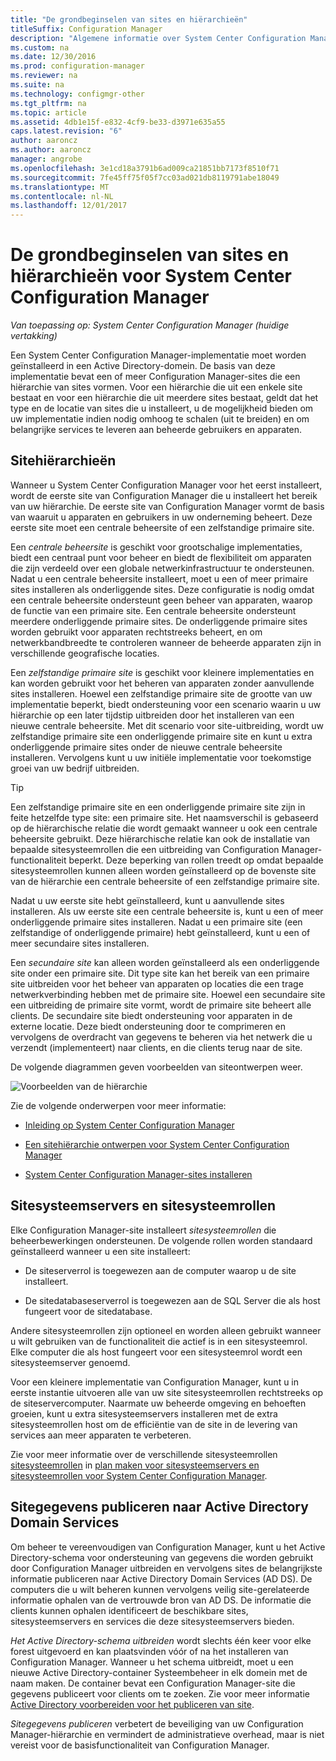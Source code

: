 ```yaml
---
title: "De grondbeginselen van sites en hiërarchieën"
titleSuffix: Configuration Manager
description: "Algemene informatie over System Center Configuration Manager-sites en hiërarchieën worden opgehaald."
ms.custom: na
ms.date: 12/30/2016
ms.prod: configuration-manager
ms.reviewer: na
ms.suite: na
ms.technology: configmgr-other
ms.tgt_pltfrm: na
ms.topic: article
ms.assetid: 4db1e15f-e832-4cf9-be33-d3971e635a55
caps.latest.revision: "6"
author: aaroncz
ms.author: aaroncz
manager: angrobe
ms.openlocfilehash: 3e1cd18a3791b6ad009ca21851bb7173f8510f71
ms.sourcegitcommit: 7fe45ff75f05f7cc03ad021db8119791abe18049
ms.translationtype: MT
ms.contentlocale: nl-NL
ms.lasthandoff: 12/01/2017
---
```

# <a name="fundamentals-of-sites-and-hierarchies-for-system-center-configuration-manager"></a>De grondbeginselen van sites en hiërarchieën voor System Center Configuration Manager

*Van toepassing op: System Center Configuration Manager (huidige vertakking)*

Een System Center Configuration Manager-implementatie moet worden geïnstalleerd in een Active Directory-domein. De basis van deze implementatie bevat een of meer Configuration Manager-sites die een hiërarchie van sites vormen. Voor een hiërarchie die uit een enkele site bestaat en voor een hiërarchie die uit meerdere sites bestaat, geldt dat het type en de locatie van sites die u installeert, u de mogelijkheid bieden om uw implementatie indien nodig omhoog te schalen (uit te breiden) en om belangrijke services te leveren aan beheerde gebruikers en apparaten.

## <a name="hierarchies-of-sites"></a>Sitehiërarchieën
Wanneer u System Center Configuration Manager voor het eerst installeert, wordt de eerste site van Configuration Manager die u installeert het bereik van uw hiërarchie. De eerste site van Configuration Manager vormt de basis van waaruit u apparaten en gebruikers in uw onderneming beheert. Deze eerste site moet een centrale beheersite of een zelfstandige primaire site.  

 Een *centrale beheersite* is geschikt voor grootschalige implementaties, biedt een centraal punt voor beheer en biedt de flexibiliteit om apparaten die zijn verdeeld over een globale netwerkinfrastructuur te ondersteunen. Nadat u een centrale beheersite installeert, moet u een of meer primaire sites installeren als onderliggende sites. Deze configuratie is nodig omdat een centrale beheersite ondersteunt geen beheer van apparaten, waarop de functie van een primaire site. Een centrale beheersite ondersteunt meerdere onderliggende primaire sites. De onderliggende primaire sites worden gebruikt voor apparaten rechtstreeks beheert, en om netwerkbandbreedte te controleren wanneer de beheerde apparaten zijn in verschillende geografische locaties.  

 Een *zelfstandige primaire site* is geschikt voor kleinere implementaties en kan worden gebruikt voor het beheren van apparaten zonder aanvullende sites installeren. Hoewel een zelfstandige primaire site de grootte van uw implementatie beperkt, biedt ondersteuning voor een scenario waarin u uw hiërarchie op een later tijdstip uitbreiden door het installeren van een nieuwe centrale beheersite. Met dit scenario voor site-uitbreiding, wordt uw zelfstandige primaire site een onderliggende primaire site en kunt u extra onderliggende primaire sites onder de nieuwe centrale beheersite installeren. Vervolgens kunt u uw initiële implementatie voor toekomstige groei van uw bedrijf uitbreiden.  

> [!TIP]  
>  Een zelfstandige primaire site en een onderliggende primaire site zijn in feite hetzelfde type site: een primaire site. Het naamsverschil is gebaseerd op de hiërarchische relatie die wordt gemaakt wanneer u ook een centrale beheersite gebruikt. Deze hiërarchische relatie kan ook de installatie van bepaalde sitesysteemrollen die een uitbreiding van Configuration Manager-functionaliteit beperkt. Deze beperking van rollen treedt op omdat bepaalde sitesysteemrollen kunnen alleen worden geïnstalleerd op de bovenste site van de hiërarchie een centrale beheersite of een zelfstandige primaire site.  

 Nadat u uw eerste site hebt geïnstalleerd, kunt u aanvullende sites installeren. Als uw eerste site een centrale beheersite is, kunt u een of meer onderliggende primaire sites installeren. Nadat u een primaire site (een zelfstandige of onderliggende primaire) hebt geïnstalleerd, kunt u een of meer secundaire sites installeren.  

 Een *secundaire site* kan alleen worden geïnstalleerd als een onderliggende site onder een primaire site. Dit type site kan het bereik van een primaire site uitbreiden voor het beheer van apparaten op locaties die een trage netwerkverbinding hebben met de primaire site. Hoewel een secundaire site een uitbreiding de primaire site vormt, wordt de primaire site beheert alle clients. De secundaire site biedt ondersteuning voor apparaten in de externe locatie. Deze biedt ondersteuning door te comprimeren en vervolgens de overdracht van gegevens te beheren via het netwerk die u verzendt (implementeert) naar clients, en die clients terug naar de site.  

 De volgende diagrammen geven voorbeelden van siteontwerpen weer.  

 ![Voorbeelden van de hiërarchie](media/Hierarchy_examples.png)  

 Zie de volgende onderwerpen voor meer informatie:  

-   [Inleiding op System Center Configuration Manager](../../core/understand/introduction.md)  

-   [Een sitehiërarchie ontwerpen voor System Center Configuration Manager](../../core/plan-design/hierarchy/design-a-hierarchy-of-sites.md)  

-   [System Center Configuration Manager-sites installeren](/sccm/core/servers/deploy/install/installing-sites)  

## <a name="site-system-servers-and-site-system-roles"></a>Sitesysteemservers en sitesysteemrollen  
 Elke Configuration Manager-site installeert *sitesysteemrollen* die beheerbewerkingen ondersteunen. De volgende rollen worden standaard geïnstalleerd wanneer u een site installeert:

-   De siteserverrol is toegewezen aan de computer waarop u de site installeert.

-   De sitedatabaseserverrol is toegewezen aan de SQL Server die als host fungeert voor de sitedatabase.

Andere sitesysteemrollen zijn optioneel en worden alleen gebruikt wanneer u wilt gebruiken van de functionaliteit die actief is in een sitesysteemrol. Elke computer die als host fungeert voor een sitesysteemrol wordt een sitesysteemserver genoemd.  

 Voor een kleinere implementatie van Configuration Manager, kunt u in eerste instantie uitvoeren alle van uw site sitesysteemrollen rechtstreeks op de siteservercomputer. Naarmate uw beheerde omgeving en behoeften groeien, kunt u extra sitesysteemservers installeren met de extra sitesysteemrollen host om de efficiëntie van de site in de levering van services aan meer apparaten te verbeteren.  

 Zie voor meer informatie over de verschillende sitesysteemrollen [sitesysteemrollen](../../core/plan-design/hierarchy/plan-for-site-system-servers-and-site-system-roles.md#bkmk_planroles) in [plan maken voor sitesysteemservers en sitesysteemrollen voor System Center Configuration Manager](../../core/plan-design/hierarchy/plan-for-site-system-servers-and-site-system-roles.md).

## <a name="publishing-site-information-to-active-directory-domain-services"></a>Sitegegevens publiceren naar Active Directory Domain Services  
 Om beheer te vereenvoudigen van Configuration Manager, kunt u het Active Directory-schema voor ondersteuning van gegevens die worden gebruikt door Configuration Manager uitbreiden en vervolgens sites de belangrijkste informatie publiceren naar Active Directory Domain Services (AD DS). De computers die u wilt beheren kunnen vervolgens veilig site-gerelateerde informatie ophalen van de vertrouwde bron van AD DS. De informatie die clients kunnen ophalen identificeert de beschikbare sites, sitesysteemservers en services die deze sitesysteemservers bieden.  

 *Het Active Directory-schema uitbreiden* wordt slechts één keer voor elke forest uitgevoerd en kan plaatsvinden vóór of na het installeren van Configuration Manager.   Wanneer u het schema uitbreidt, moet u een nieuwe Active Directory-container Systeembeheer in elk domein met de naam maken. De container bevat een Configuration Manager-site die gegevens publiceert voor clients om te zoeken. Zie voor meer informatie [Active Directory voorbereiden voor het publiceren van site](../../core/plan-design/network/extend-the-active-directory-schema.md).  

 *Sitegegevens publiceren* verbetert de beveiliging van uw Configuration Manager-hiërarchie en vermindert de administratieve overhead, maar is niet vereist voor de basisfunctionaliteit van Configuration Manager.  
